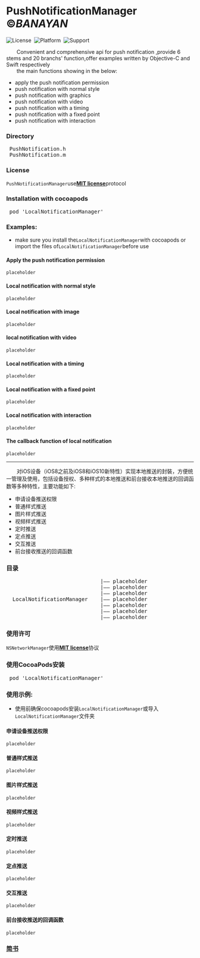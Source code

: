# PushNotificationManager &copy;*BANAYAN*
![License](https://img.shields.io/badge/License-MIT-orange.svg)&nbsp;
![Platform](https://img.shields.io/badge/Platform-iOS-yellowgreen.svg)&nbsp;
![Support](https://img.shields.io/badge/Support-iOS%208%2B-lightgrey.svg)&nbsp;

&emsp;&emsp;Convenient and comprehensive api for push notification ,provide 6 stems and 20 branchs' function,offer examples written by Objective-C and Swift respectively<br/>
&emsp;&emsp;the main functions showing in the below:<br/>
 - apply the push notification permission<br/>
 - push notification with normal style<br/>
 - push notification with graphics<br/>
 - push notification with video<br/>
 - push notification with a timing<br/>
 - push notification with a fixed point<br/>
 - push notification with interaction<br/>
 
 ### Directory
 <pre>
 PushNotification.h
 PushNotification.m
</pre>
### License
`PushNotificationManager`use[__MIT license__][1]protocol
### Installation with cocoapods
<pre>
 pod 'LocalNotificationManager'
</pre>
### Examples:
 - make sure you install the`LocalNotificationManager`with cocoapods or import the files of`LocalNotificationManager`before use
#### Apply the push notification permission
```
placeholder
```
#### Local notification with normal style
```
placeholder
```
#### Local notification with image
```
placeholder
```
#### local notification with video
```
placeholder
```
#### Local notification with a timing
```
placeholder
```

#### Local notification with a fixed point
```
placeholder
```

#### Local notification with interaction
```
placeholder
```

#### The callback function of local notification
```
placeholder
```
<hr>
 
&emsp;&emsp;对iOS设备（iOS8之前及iOS8和iOS10新特性）实现本地推送的封裝，方便统一管理及使用，包括设备授权、多种样式的本地推送和前台接收本地推送的回调函数等多种特性，主要功能如下:
 - 申请设备推送权限
 - 普通样式推送
 - 图片样式推送
 - 视频样式推送
 - 定时推送
 - 定点推送 
 - 交互推送
 - 前台接收推送的回调函数
 
### 目录
<pre>
                              |—— placeholder  
                              |—— placeholder  
                              |—— placeholder  
  LocalNotificationManager    |—— placeholder  
                              |—— placeholder  
                              |—— placeholder  
                              |—— placeholder 
</pre>

### 使用许可
`NSNetworkManager`使用[__MIT license__][1]协议
### 使用CocoaPods安装
<pre>
 pod 'LocalNotificationManager'
</pre>
### 使用示例:
 - 使用前确保cocoapods安装`LocalNotificationManager`或导入`LocalNotificationManager`文件夹

#### 申请设备推送权限
```
placeholder
```

#### 普通样式推送
```
placeholder
```

#### 图片样式推送
```
placeholder
```

#### 视频样式推送
```
placeholder
```

#### 定时推送
```
placeholder
```

#### 定点推送
```
placeholder
```

#### 交互推送
```
placeholder
```

#### 前台接收推送的回调函数
```
placeholder
```

### [__简书__][2]



[1]: https://github.com/GREENBANYAN/LocalNotificationManager/master/LICENSE "MIT License"
[2]: http://www.jianshu.com/p/e607046d6515 "简书"

